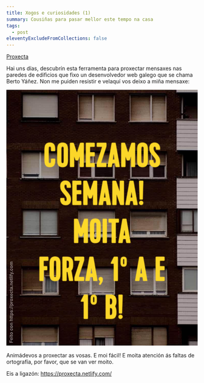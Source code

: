 ```yaml
---
title: Xogos e curiosidades (1)
summary: Cousiñas para pasar mellor este tempo na casa
tags:
  - post
eleventyExcludeFromCollections: false
---
```

[Proxecta](https://proxecta.netlify.com/)

Hai uns días, descubrín esta ferramenta para proxectar mensaxes nas paredes de edificios que fixo un desenvolvedor web galego que se chama Berto Yáñez. Non me puiden resistir e velaquí vos deixo a miña mensaxe:

![](/static/img/forza-rapazada.png)

Animádevos a proxectar as vosas. E moi fácil! E moita atención ás faltas de ortografía, por favor, que se van ver moito.

Eis a ligazón: <https://proxecta.netlify.com/>